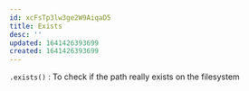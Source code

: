 ```yaml
---
id: xcFsTp3lw3ge2W9AiqaD5
title: Exists
desc: ''
updated: 1641426393699
created: 1641426393699
---
```


`.exists()` : To check if the path really exists on the filesystem
